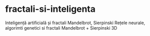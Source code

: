 # fractali-si-inteligenta
Inteligență artificială și fractali Mandelbrot, Sierpinski
Rețele neurale, algorimti genetici si fractali Mandelbrot + Sierpinski 3D 
